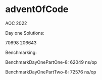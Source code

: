 # adventOfCode
AOC 2022


Day one Solutions:

70698
206643

Benchmarking:

BenchmarkDayOnePartOne-8:  62049 ns/op

BenchmarkDayOnePartTwo-8:  72576 ns/op
